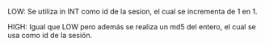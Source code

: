 LOW:
Se utiliza in INT como id de la sesion, el cual se incrementa de 1 en 1.

HIGH:
Igual que LOW pero además se realiza un md5 del entero, el cual se usa como id de la sesión.

